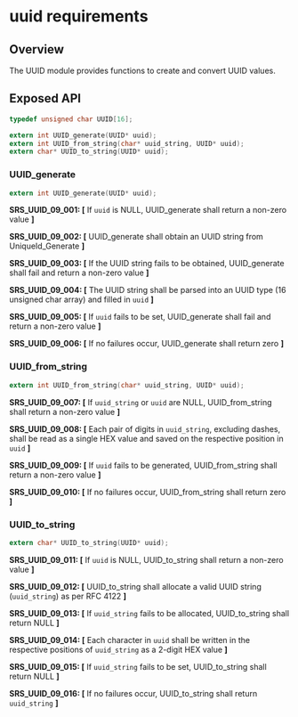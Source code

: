 uuid requirements
=================

## Overview
The UUID module provides functions to create and convert UUID values.

## Exposed API
```c
typedef unsigned char UUID[16];

extern int UUID_generate(UUID* uuid);
extern int UUID_from_string(char* uuid_string, UUID* uuid);
extern char* UUID_to_string(UUID* uuid);
```

###  UUID_generate
```c
extern int UUID_generate(UUID* uuid);
```
**SRS_UUID_09_001: [** If `uuid` is NULL, UUID_generate shall return a non-zero value **]**

**SRS_UUID_09_002: [** UUID_generate shall obtain an UUID string from UniqueId_Generate **]**

**SRS_UUID_09_003: [** If the UUID string fails to be obtained, UUID_generate shall fail and return a non-zero value **]**

**SRS_UUID_09_004: [** The UUID string shall be parsed into an UUID type (16 unsigned char array) and filled in `uuid` **]**  

**SRS_UUID_09_005: [** If `uuid` fails to be set, UUID_generate shall fail and return a non-zero value **]**

**SRS_UUID_09_006: [** If no failures occur, UUID_generate shall return zero **]**


###  UUID_from_string
```c
extern int UUID_from_string(char* uuid_string, UUID* uuid);
```
**SRS_UUID_09_007: [** If `uuid_string` or `uuid` are NULL, UUID_from_string shall return a non-zero value **]**

**SRS_UUID_09_008: [** Each pair of digits in `uuid_string`, excluding dashes, shall be read as a single HEX value and saved on the respective position in `uuid` **]**  

**SRS_UUID_09_009: [** If `uuid` fails to be generated, UUID_from_string shall return a non-zero value **]**

**SRS_UUID_09_010: [** If no failures occur, UUID_from_string shall return zero **]**


###  UUID_to_string
```c
extern char* UUID_to_string(UUID* uuid);
```
**SRS_UUID_09_011: [** If `uuid` is NULL, UUID_to_string shall return a non-zero value **]**  

**SRS_UUID_09_012: [** UUID_to_string shall allocate a valid UUID string (`uuid_string`) as per RFC 4122 **]**  

**SRS_UUID_09_013: [** If `uuid_string` fails to be allocated, UUID_to_string shall return NULL **]**  

**SRS_UUID_09_014: [** Each character in `uuid` shall be written in the respective positions of `uuid_string` as a 2-digit HEX value **]**  

**SRS_UUID_09_015: [** If `uuid_string` fails to be set, UUID_to_string shall return NULL **]**  

**SRS_UUID_09_016: [** If no failures occur, UUID_to_string shall return `uuid_string` **]**  

